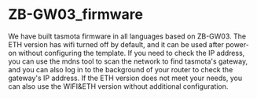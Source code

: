 # ZB-GW03_firmware

We have built tasmota firmware in all languages based on ZB-GW03. The ETH version has wifi turned off by default, and it can be used after power-on without configuring the template. If you need to check the IP address, you can use the mdns tool to scan the network to find tasmota's gateway, and you can also log in to the background of your router to check the gateway's IP address. If the ETH version does not meet your needs, you can also use the WIFI&ETH version without additional configuration.
